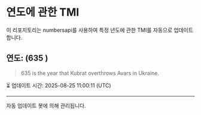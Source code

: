 
# 연도에 관한 TMI

이 리포지토리는 numbersapi를 사용하여 특정 년도에 관한 TMI를 자동으로 업데이트합니다.

## 연도: (635 )
> 635 is the year that Kubrat overthrows Avars in Ukraine.

⏳ 업데이트 시간: 2025-08-25 11:00:11 (UTC)

---
자동 업데이트 봇에 의해 관리됩니다.
